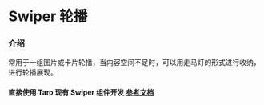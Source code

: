 # Swiper 轮播

### 介绍

常用于一组图片或卡片轮播，当内容空间不足时，可以用走马灯的形式进行收纳，进行轮播展现。

<!-- ### 安装

```javascript
import { createApp } from 'vue';
import { Swiper } from '@minerui/minerui-taro';

const app = createApp();
app.use(Swiper);
```

## 代码演示

### 基础用法

`autoplay` 是否自动切换
`interval` 自动切换时间间隔
`current` 当前所在滑块的 index
`indicator-dots` 是否显示面板指示点
`indicator-color` 指示点颜色

```html
<miner-swiper current="1" indicator-dots="true" indicator-color="#426543" autoplay="true" interval="3000">
   <miner-swiper-item>
    <img src="https://storage.360buyimg.com/jdc-article/MinerUItaro34.jpg" alt="" />
  </miner-swiper-item>
  <miner-swiper-item>
    <img src="https://storage.360buyimg.com/jdc-article/MinerUItaro2.jpg'" alt="" />
  </miner-swiper-item>
  <miner-swiper-item>
    <img src="https://storage.360buyimg.com/jdc-article/welcomeminerui.jpg" alt="" />
  </miner-swiper-item>
  <miner-swiper-item>
    <img src="https://storage.360buyimg.com/jdc-article/fristfabu.jpg" alt="" />
  </miner-swiper-item>
</miner-swiper>
```

### 自定义大小

`previous-margin` 前边距，可用于露出前一项的一小部分，接受 px 和 rpx 值
`next-margin` 后边距，可用于露出后一项的一小部分，接受 px 和 rpx 值

```html
<miner-swiper previous-margin="10px" next-margin="10px">
   <miner-swiper-item>
    <img src="https://storage.360buyimg.com/jdc-article/MinerUItaro34.jpg" alt="" />
  </miner-swiper-item>
  <miner-swiper-item>
    <img src="https://storage.360buyimg.com/jdc-article/MinerUItaro2.jpg'" alt="" />
  </miner-swiper-item>
  <miner-swiper-item>
    <img src="https://storage.360buyimg.com/jdc-article/welcomeminerui.jpg" alt="" />
  </miner-swiper-item>
  <miner-swiper-item>
    <img src="https://storage.360buyimg.com/jdc-article/fristfabu.jpg" alt="" />
  </miner-swiper-item>
</miner-swiper>
```

### 垂直方向

`vertical` 滑动方向是否为纵向


```html
<miner-swiper vertical="true">
    <miner-swiper-item>
    <img src="https://storage.360buyimg.com/jdc-article/MinerUItaro34.jpg" alt="" />
  </miner-swiper-item>
  <miner-swiper-item>
    <img src="https://storage.360buyimg.com/jdc-article/MinerUItaro2.jpg'" alt="" />
  </miner-swiper-item>
  <miner-swiper-item>
    <img src="https://storage.360buyimg.com/jdc-article/welcomeminerui.jpg" alt="" />
  </miner-swiper-item>
  <miner-swiper-item>
    <img src="https://storage.360buyimg.com/jdc-article/fristfabu.jpg" alt="" />
  </miner-swiper-item>
</miner-swiper>
``` -->


#### 直接使用 Taro 现有 Swiper 组件开发 [参考文档](https://docs.taro.zone/docs/components/viewContainer/swiper)